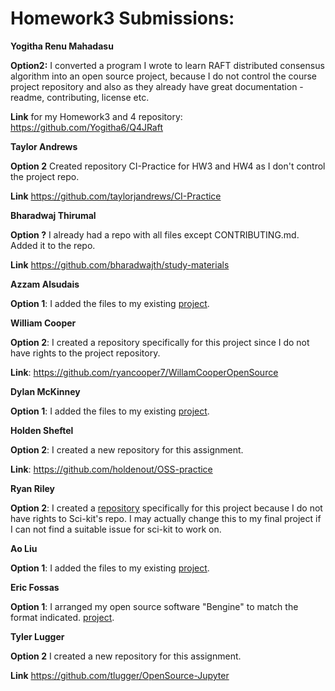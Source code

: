# Homework3 Submissions:

**Yogitha Renu Mahadasu**

**Option2:** I converted a program I wrote to learn RAFT distributed consensus algorithm into an open source project, because I do not control the course project repository and also as they already have great documentation - readme, contributing, license etc.

**Link** for my Homework3 and 4 repository: https://github.com/Yogitha6/Q4JRaft

**Taylor Andrews**

**Option 2** Created repository CI-Practice for HW3 and HW4 as I don't control the project repo.

**Link** https://github.com/taylorjandrews/CI-Practice

**Bharadwaj Thirumal**

**Option ?** I already had a repo with all files except CONTRIBUTING.md. Added it to the repo.

**Link** https://github.com/bharadwajth/study-materials

**Azzam Alsudais**

**Option 1**: I added the files to my existing [project](https://github.com/azzamsu/HeyNet).

**William Cooper**

**Option 2**: I created a repository specifically for this project since I do not have rights to the project repository.

**Link**: https://github.com/ryancooper7/WillamCooperOpenSource

**Dylan McKinney**

**Option 1**: I added the files to my existing [project](https://github.com/dmckinney5/SlackOff).

**Holden Sheftel**

**Option 2**: I created a new repository for this assignment.

**Link**: https://github.com/holdenout/OSS-practice

**Ryan Riley**

**Option 2**: I created a [repository](https://github.com/RyanBRiley/dash-vee) specifically for this project because I do not have rights to Sci-kit's repo. I may actually change this to my final project if I can not find a suitable issue for sci-kit to work on. 

**Ao Liu**

**Option 1**: I added the files to my existing [project](https://github.com/holoTail/web-crawler-with-asyncio-coroutines).

**Eric Fossas**

**Option 1**: I arranged my open source software "Bengine" to match the format indicated. [project](https://github.com/efossas/Bengine).

**Tyler Lugger**

**Option 2** I created a new repository for this assignment.

**Link** https://github.com/tlugger/OpenSource-Jupyter